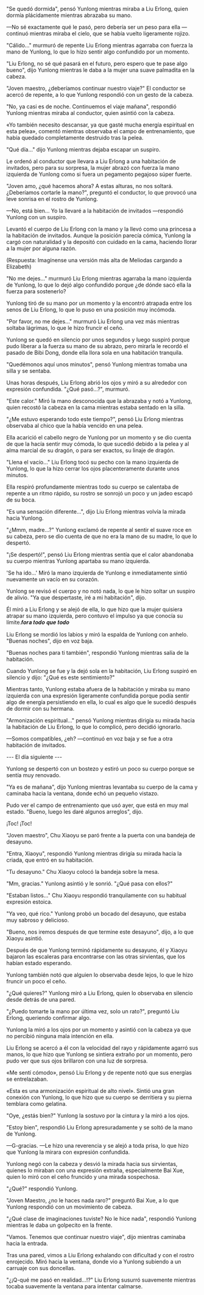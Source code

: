 
"Se quedó dormida", pensó Yunlong mientras miraba a Liu Erlong, quien dormía plácidamente mientras abrazaba su mano.

—No sé exactamente qué le pasó, pero debería ser un peso para ella —continuó mientras miraba el cielo, que se había vuelto ligeramente rojizo.

"Cálido..." murmuró de repente Liu Erlong mientras agarraba con fuerza la mano de Yunlong, lo que lo hizo sentir algo confundido por un momento.

"Liu Erlong, no sé qué pasará en el futuro, pero espero que te pase algo bueno", dijo Yunlong mientras le daba a la mujer una suave palmadita en la cabeza.

"Joven maestro, ¿deberíamos continuar nuestro viaje?" El conductor se acercó de repente, a lo que Yunlong respondió con un gesto de la cabeza.

"No, ya casi es de noche. Continuemos el viaje mañana", respondió Yunlong mientras miraba al conductor, quien asintió con la cabeza.

«Yo también necesito descansar, ya que gasté mucha energía espiritual en esta pelea», comentó mientras observaba el campo de entrenamiento, que había quedado completamente destruido tras la pelea.

"Qué día..." dijo Yunlong mientras dejaba escapar un suspiro.

Le ordenó al conductor que llevara a Liu Erlong a una habitación de invitados, pero para su sorpresa, la mujer abrazó con fuerza la mano izquierda de Yunlong como si fuera un pegamento pegajoso súper fuerte.

"Joven amo, ¿qué hacemos ahora? A estas alturas, no nos soltará. ¿Deberíamos cortarle la mano?", preguntó el conductor, lo que provocó una leve sonrisa en el rostro de Yunlong.

—No, está bien... Yo la llevaré a la habitación de invitados —respondió Yunlong con un suspiro.

Levantó el cuerpo de Liu Erlong con la mano y la llevó como una princesa a la habitación de invitados. Aunque la posición parecía cómica, Yunlong la cargó con naturalidad y la depositó con cuidado en la cama, haciendo llorar a la mujer por alguna razón.

(Respuesta: Imagínense una versión más alta de Meliodas cargando a Elizabeth)

"No me dejes..." murmuró Liu Erlong mientras agarraba la mano izquierda de Yunlong, lo que lo dejó algo confundido porque ¿de dónde sacó ella la fuerza para sostenerlo?

Yunlong tiró de su mano por un momento y la encontró atrapada entre los senos de Liu Erlong, lo que lo puso en una posición muy incómoda.

"Por favor, no me dejes..." murmuró Liu Erlong una vez más mientras soltaba lágrimas, lo que le hizo fruncir el ceño.

Yunlong se quedó en silencio por unos segundos y luego suspiró porque pudo liberar a la fuerza su mano de su abrazo, pero mirarla le recordó el pasado de Bibi Dong, donde ella llora sola en una habitación tranquila.

"Quedémonos aquí unos minutos", pensó Yunlong mientras tomaba una silla y se sentaba.

Unas horas después, Liu Erlong abrió los ojos y miró a su alrededor con expresión confundida. "¿Qué pasó...?", murmuró.

"Este calor." Miró la mano desconocida que la abrazaba y notó a Yunlong, quien recostó la cabeza en la cama mientras estaba sentado en la silla.

"¿Me estuvo esperando todo este tiempo?", pensó Liu Erlong mientras observaba al chico que la había vencido en una pelea.

Ella acarició el cabello negro de Yunlong por un momento y se dio cuenta de que la hacía sentir muy cómoda, lo que sucedió debido a la pelea y al alma marcial de su dragón, o para ser exactos, su linaje de dragón.

"Llena el vacío..." Liu Erlong tocó su pecho con la mano izquierda de Yunlong, lo que la hizo cerrar los ojos placenteramente durante unos minutos.

Ella respiró profundamente mientras todo su cuerpo se calentaba de repente a un ritmo rápido, su rostro se sonrojó un poco y un jadeo escapó de su boca.

"Es una sensación diferente...", dijo Liu Erlong mientras volvía la mirada hacia Yunlong.

"¿Mmm, madre...?" Yunlong exclamó de repente al sentir el suave roce en su cabeza, pero se dio cuenta de que no era la mano de su madre, lo que lo despertó.

"¡Se despertó!", pensó Liu Erlong mientras sentía que el calor abandonaba su cuerpo mientras Yunlong apartaba su mano izquierda.

'Se ha ido...' Miró la mano izquierda de Yunlong e inmediatamente sintió nuevamente un vacío en su corazón.

Yunlong se revisó el cuerpo y no notó nada, lo que le hizo soltar un suspiro de alivio. "Ya que despertaste, iré a mi habitación", dijo.

Él miró a Liu Erlong y se alejó de ella, lo que hizo que la mujer quisiera atrapar su mano izquierda, pero contuvo el impulso ya que conocía su límite.𝒇𝒐𝒓𝒂 𝒕𝒐𝒅𝒐 𝒒𝒖𝒆 𝒕𝒐𝒅𝒐

Liu Erlong se mordió los labios y miró la espalda de Yunlong con anhelo. "Buenas noches", dijo en voz baja.

"Buenas noches para ti también", respondió Yunlong mientras salía de la habitación.

Cuando Yunlong se fue y la dejó sola en la habitación, Liu Erlong suspiró en silencio y dijo: "¿Qué es este sentimiento?"

Mientras tanto, Yunlong estaba afuera de la habitación y miraba su mano izquierda con una expresión ligeramente confundida porque podía sentir algo de energía persistiendo en ella, lo cual es algo que le sucedió después de dormir con su hermana.

"Armonización espiritual..." pensó Yunlong mientras dirigía su mirada hacia la habitación de Liu Erlong, lo que lo complicó, pero decidió ignorarlo.

—Somos compatibles, ¿eh? —continuó en voz baja y se fue a otra habitación de invitados.

--- El día siguiente ---

Yunlong se despertó con un bostezo y estiró un poco su cuerpo porque se sentía muy renovado.

"Ya es de mañana", dijo Yunlong mientras levantaba su cuerpo de la cama y caminaba hacia la ventana, donde echó un pequeño vistazo.

Pudo ver el campo de entrenamiento que usó ayer, que está en muy mal estado. "Bueno, luego les daré algunos arreglos", dijo.

¡Toc! ¡Toc!

"Joven maestro", Chu Xiaoyu se paró frente a la puerta con una bandeja de desayuno.

"Entra, Xiaoyu", respondió Yunlong mientras dirigía su mirada hacia la criada, que entró en su habitación.

"Tu desayuno." Chu Xiaoyu colocó la bandeja sobre la mesa.

"Mm, gracias." Yunlong asintió y le sonrió. "¿Qué pasa con ellos?"

"Estaban listos..." Chu Xiaoyu respondió tranquilamente con su habitual expresión estoica.

"Ya veo, qué rico." Yunlong probó un bocado del desayuno, que estaba muy sabroso y delicioso.

"Bueno, nos iremos después de que termine este desayuno", dijo, a lo que Xiaoyu asintió.

Después de que Yunlong terminó rápidamente su desayuno, él y Xiaoyu bajaron las escaleras para encontrarse con las otras sirvientas, que los habían estado esperando.

Yunlong también notó que alguien lo observaba desde lejos, lo que le hizo fruncir un poco el ceño.

"¿Qué quieres?" Yunlong miró a Liu Erlong, quien lo observaba en silencio desde detrás de una pared.

"¿Puedo tomarte la mano por última vez, solo un rato?", preguntó Liu Erlong, queriendo confirmar algo.

Yunlong la miró a los ojos por un momento y asintió con la cabeza ya que no percibió ninguna mala intención en ella.

Liu Erlong se acercó a él con la velocidad del rayo y rápidamente agarró sus manos, lo que hizo que Yunlong se sintiera extraño por un momento, pero pudo ver que sus ojos brillaron con una luz de sorpresa.

«Me sentí cómodo», pensó Liu Erlong y de repente notó que sus energías se entrelazaban.

«Esta es una armonización espiritual de alto nivel». Sintió una gran conexión con Yunlong, lo que hizo que su cuerpo se derritiera y su pierna temblara como gelatina.

"Oye, ¿estás bien?" Yunlong la sostuvo por la cintura y la miró a los ojos.

"Estoy bien", respondió Liu Erlong apresuradamente y se soltó de la mano de Yunlong.

—G-gracias. —Le hizo una reverencia y se alejó a toda prisa, lo que hizo que Yunlong la mirara con expresión confundida.

Yunlong negó con la cabeza y desvió la mirada hacia sus sirvientas, quienes lo miraban con una expresión extraña, especialmente Bai Xue, quien lo miró con el ceño fruncido y una mirada sospechosa.

"¿Qué?" respondió Yunlong.

"Joven Maestro, ¿no le haces nada raro?" preguntó Bai Xue, a lo que Yunlong respondió con un movimiento de cabeza.

"¿Qué clase de imaginaciones tuviste? No le hice nada", respondió Yunlong mientras le daba un golpecito en la frente.

"Vamos. Tenemos que continuar nuestro viaje", dijo mientras caminaba hacia la entrada.

Tras una pared, vimos a Liu Erlong exhalando con dificultad y con el rostro enrojecido. Miró hacia la ventana, donde vio a Yunlong subiendo a un carruaje con sus doncellas.

"¿¡Q-qué me pasó en realidad...!?" Liu Erlong susurró suavemente mientras tocaba suavemente la ventana para intentar calmarse.